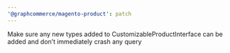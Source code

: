 ```yaml
---
'@graphcommerce/magento-product': patch
---
```


Make sure any new types added to CustomizableProductInterface can be added and don’t immediately crash any query
